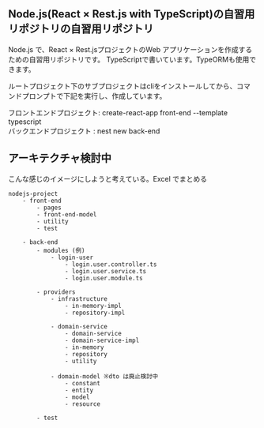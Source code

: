 ## Node.js(React × Rest.js with TypeScript)の自習用リポジトリの自習用リポジトリ

Node.js で、React × Rest.jsプロジェクトのWeb アプリケーションを作成するための自習用リポジトリです。
TypeScriptで書いています。TypeORMも使用できます。

ルートプロジェクト下のサブプロジェクトはcliをインストールしてから、コマンドプロンプトで下記を実行し、作成しています。

フロントエンドプロジェクト: create-react-app front-end --template typescript  
バックエンドプロジェクト : nest new back-end

## アーキテクチャ検討中

こんな感じのイメージにしようと考えている。Excel でまとめる

```
nodejs-project
    - front-end
        - pages
        - front-end-model
        - utility
        - test

    - back-end
        - modules (例)       
            - login-user  
                - login.user.controller.ts
                - login.user.service.ts
                - login.user.module.ts

        - providers
            - infrastructure
                - in-memory-impl
                - repository-impl

            - domain-service
                - domain-service
                - domain-service-impl
                - in-memory
                - repository
                - utility

            - domain-model ※dto は廃止検討中
                - constant
                - entity
                - model
                - resource

        - test
```    
